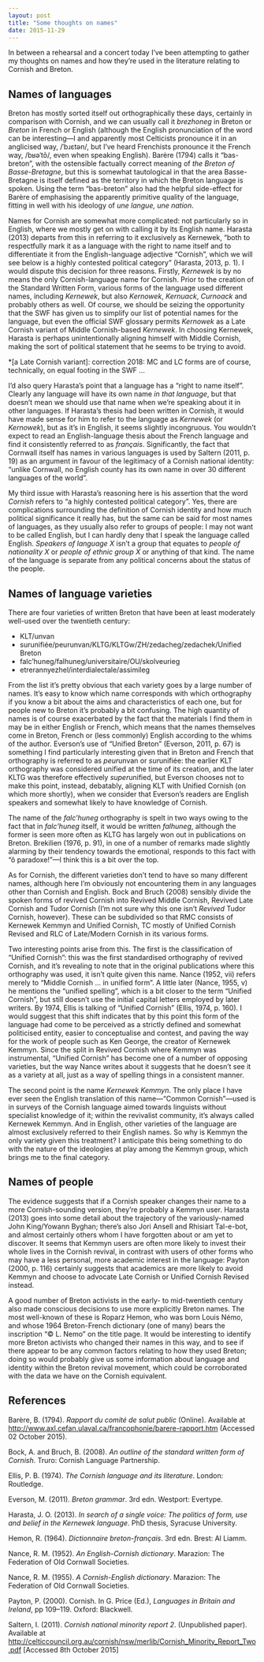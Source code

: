 ```yaml
---
layout: post
title: "Some thoughts on names"
date: 2015-11-29
---
```


In between a rehearsal and a concert today I’ve been attempting to gather my thoughts on names and how they’re used in the literature relating to Cornish and Breton.

## Names of languages

Breton has mostly sorted itself out orthographically these days, certainly in comparison with Cornish, and we can usually call it *brezhoneg* in Breton or *Breton* in French or English (although the English pronunciation of the word can be interesting—I and apparently most Celticists pronounce it in an anglicised way, /ˈbɹɛtən/, but I’ve heard Frenchists pronounce it the French way, /bʁəˈtõ/, even when speaking English). Barère (1794) calls it “bas-breton”, with the ostensible factually correct meaning of *the Breton of Basse-Bretagne*, but this is somewhat tautological in that the area Basse-Bretagne is itself defined as the territory in which the Breton language is spoken. Using the term “bas-breton” also had the helpful side-effect for Barère of emphasising the apparently primitive quality of the language, fitting in well with his ideology of *une langue, une nation*.

Names for Cornish are somewhat more complicated: not particularly so in English, where we mostly get on with calling it by its English name. Harasta (2013) departs from this in referring to it exclusively as Kernewek, “both to respectfully mark it as a language with the right to name itself and to differentiate it from the English-language adjective “Cornish”, which we will see below is a highly contested political category” (Harasta, 2013, p. 1). I would dispute this decision for three reasons. Firstly, *Kernewek* is by no means the only Cornish-language name for Cornish. Prior to the creation of the Standard Written Form, various forms of the language used different names, including *Kernewek*, but also *Kernowek*, *Kernuack*, *Curnoack* and probably others as well. Of course, we should be seizing the opportunity that the SWF has given us to simplify our list of potential names for the language, but even the official SWF glossary permits *Kernowek* as a Late Cornish variant of Middle Cornish-based *Kernewek*. In choosing Kernewek, Harasta is perhaps unintentionally aligning himself with Middle Cornish, making the sort of political statement that he seems to be trying to avoid.

*[a Late Cornish variant]: correction 2018: MC and LC forms are of course, technically, on equal footing in the SWF …

I’d also query Harasta’s point that a language has a “right to name itself”. Clearly any language will have its own name *in that language*, but that doesn’t mean we should use that name when we’re speaking about it in other languages. If Harasta’s thesis had been written in Cornish, it would have made sense for him to refer to the language as *Kernewek* (or *Kernowek*), but as it’s in English, it seems slightly incongruous. You wouldn’t expect to read an English-language thesis about the French language and find it consistently referred to as *français*. Significantly, the fact that Cornwall itself has names in various languages is used by Saltern (2011, p. 19) as an argument in favour of the legitimacy of a Cornish national identity: “unlike Cornwall, no English county has its own name in over 30 different languages of the world”.

My third issue with Harasta’s reasoning here is his assertion that the word *Cornish* refers to “a highly contested political category”. Yes, there are complications surrounding the definition of Cornish identity and how much political significance it really has, but the same can be said for most names of languages, as they usually also refer to groups of people: I may not want to be called English, but I can hardly deny that I speak the language called English. *Speakers of language X* isn’t a group that equates to *people of nationality X* or *people of ethnic group X* or anything of that kind. The name of the language is separate from any political concerns about the status of the people.

## Names of language varieties

There are four varieties of written Breton that have been at least moderately well-used over the twentieth century:

* KLT/unvan
* surunifiée/peurunvan/KLTG/KLTGw/ZH/zedacheg/zedachek/Unified Breton
* falc’huneg/falhuneg/universitaire/OU/skolveurieg
* etrerannyezhel/interdialectale/assimileg

From the list it’s pretty obvious that each variety goes by a large number of names. It’s easy to know which name corresponds with which orthography if you know a bit about the aims and characteristics of each one, but for people new to Breton it’s probably a bit confusing. The high quantity of names is of course exacerbated by the fact that the materials I find them in may be in either English or French, which means that the names themselves come in Breton, French or (less commonly) English according to the whims of the author. Everson’s use of “Unified Breton” (Everson, 2011, p. 67) is something I find particularly interesting given that in Breton and French that orthography is referred to as *peur*unvan or *sur*unifiée: the earlier KLT orthography was considered unified at the time of its creation, and the later KLTG was therefore effectively *super*unified, but Everson chooses not to make this point, instead, debatably, aligning KLT with Unified Cornish (on which more shortly), when we consider that Everson’s readers are English speakers and somewhat likely to have knowledge of Cornish.

The name of the *falc’huneg* orthography is spelt in two ways owing to the fact that in *falc’huneg* itself, it would be written *falhuneg*, although the former is seen more often as KLTG has largely won out in publications on Breton. Brekilien (1976, p. 91), in one of a number of remarks made slightly alarming by their tendency towards the emotional, responds to this fact with “ô paradoxe!”—I think this is a bit over the top.

As for Cornish, the different varieties don’t tend to have so many different names, although here I’m obviously not encountering them in any languages other than Cornish and English. Bock and Bruch (2008) sensibly divide the spoken forms of revived Cornish into Revived Middle Cornish, Revived Late Cornish and Tudor Cornish (I’m not sure why this one isn’t *Revived* Tudor Cornish, however). These can be subdivided so that RMC consists of Kernewek Kemmyn and Unified Cornish, TC mostly of Unified Cornish Revised and RLC of Late/Modern Cornish in its various forms.

Two interesting points arise from this. The first is the classification of “Unified Cornish”: this was the first standardised orthography of revived Cornish, and it’s revealing to note that in the original publications where this orthography was used, it isn’t quite given this name. Nance (1952, vii) refers merely to “Middle Cornish … in unified form”. A little later (Nance, 1955, v) he mentions the “unified spelling”, which is a bit closer to the term “Unified Cornish”, but still doesn’t use the initial capital letters employed by later writers. By 1974, Ellis is talking of “Unified Cornish” (Ellis, 1974, p. 160). I would suggest that this shift indicates that by this point this form of the language had come to be perceived as a strictly defined and somewhat politicised entity, easier to conceptualise and contest, and paving the way for the work of people such as Ken George, the creator of Kernewek Kemmyn. Since the split in Revived Cornish where Kemmyn was instrumental, “Unified Cornish” has become one of a number of opposing varieties, but the way Nance writes about it suggests that he doesn’t see it as a variety at all, just as a way of spelling things in a consistent manner.

The second point is the name *Kernewek Kemmyn*. The only place I have ever seen the English translation of this name—“Common Cornish”—used is in surveys of the Cornish language aimed towards linguists without specialist knowledge of it; within the revivalist community, it’s always called Kernewek Kemmyn. And in English, other varieties of the language are almost exclusively referred to their English names. So why is Kemmyn the only variety given this treatment? I anticipate this being something to do with the nature of the ideologies at play among the Kemmyn group, which brings me to the final category.

## Names of people

The evidence suggests that if a Cornish speaker changes their name to a more Cornish-sounding version, they’re probably a Kemmyn user. Harasta (2013) goes into some detail about the trajectory of the variously-named John King/Yowann Byghan; there’s also Jori Ansell and Rhisiart Tal-e-bot, and almost certainly others whom I have forgotten about or am yet to discover. It seems that Kemmyn users are often more likely to invest their whole lives in the Cornish revival, in contrast with users of other forms who may have a less personal, more academic interest in the language: Payton (2000, p. 116) certainly suggests that academics are more likely to avoid Kemmyn and choose to advocate Late Cornish or Unified Cornish Revised instead.

A good number of Breton activists in the early- to mid-twentieth century also made conscious decisions to use more explicitly Breton names. The most well-known of these is Roparz Hemon, who was born Louis Némo, and whose 1964 Breton-French dictionary (one of many) bears the inscription “© L. Nemo” on the title page. It would be interesting to identify more Breton activists who changed their names in this way, and to see if there appear to be any common factors relating to how they used Breton; doing so would probably give us some information about language and identity within the Breton revival movement, which could be corroborated with the data we have on the Cornish equivalent.

## References

Barère, B. (1794). *Rapport du comité de salut public* (Online). Available at <http://www.axl.cefan.ulaval.ca/francophonie/barere-rapport.htm> (Accessed 02 October 2015).

Bock, A. and Bruch, B. (2008). *An outline of the standard written form of Cornish*. Truro: Cornish Language Partnership.

Ellis, P. B. (1974). *The Cornish language and its literature*. London: Routledge.

Everson, M. (2011). *Breton grammar*. 3rd edn. Westport: Evertype.

Harasta, J. O. (2013). *In search of a single voice: The politics of form, use and belief in the Kernewek language*. PhD thesis, Syracuse University.

Hemon, R. (1964). *Dictionnaire breton-français*. 3rd edn. Brest: Al Liamm.

Nance, R. M. (1952). *An English-Cornish dictionary*. Marazion: The Federation of Old Cornwall Societies.

Nance, R. M. (1955). *A Cornish-English dictionary*. Marazion: The Federation of Old Cornwall Societies.

Payton, P. (2000). Cornish. In G. Price (Ed.), *Languages in Britain and Ireland*, pp 109–119. Oxford: Blackwell.

Saltern, I. (2011). *Cornish national minority report 2*. (Unpublished paper). Available at <http://celticcouncil.org.au/cornish/nsw/merlib/Cornish_Minority_Report_Two.pdf> [Accessed 8th October 2015]
